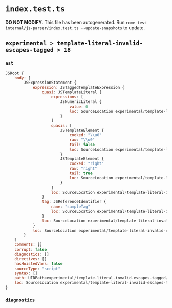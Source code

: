 # `index.test.ts`

**DO NOT MODIFY**. This file has been autogenerated. Run `rome test internal/js-parser/index.test.ts --update-snapshots` to update.

## `experimental > template-literal-invalid-escapes-tagged > 18`

### `ast`

```javascript
JSRoot {
	body: [
		JSExpressionStatement {
			expression: JSTaggedTemplateExpression {
				quasi: JSTemplateLiteral {
					expressions: [
						JSNumericLiteral {
							value: 0
							loc: SourceLocation experimental/template-literal-invalid-escapes-tagged/18/input.js 1:15-1:16
						}
					]
					quasis: [
						JSTemplateElement {
							cooked: "\\u0"
							raw: "\\u0"
							tail: false
							loc: SourceLocation experimental/template-literal-invalid-escapes-tagged/18/input.js 1:10-1:13
						}
						JSTemplateElement {
							cooked: "right"
							raw: "right"
							tail: true
							loc: SourceLocation experimental/template-literal-invalid-escapes-tagged/18/input.js 1:17-1:22
						}
					]
					loc: SourceLocation experimental/template-literal-invalid-escapes-tagged/18/input.js 1:9-1:23
				}
				tag: JSReferenceIdentifier {
					name: "sampleTag"
					loc: SourceLocation experimental/template-literal-invalid-escapes-tagged/18/input.js 1:0-1:9 (sampleTag)
				}
				loc: SourceLocation experimental/template-literal-invalid-escapes-tagged/18/input.js 1:0-1:23
			}
			loc: SourceLocation experimental/template-literal-invalid-escapes-tagged/18/input.js 1:0-1:23
		}
	]
	comments: []
	corrupt: false
	diagnostics: []
	directives: []
	hasHoistedVars: false
	sourceType: "script"
	syntax: []
	path: UIDPath<experimental/template-literal-invalid-escapes-tagged/18/input.js>
	loc: SourceLocation experimental/template-literal-invalid-escapes-tagged/18/input.js 1:0-1:23
}
```

### `diagnostics`

```

```
